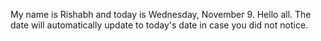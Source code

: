 My name is Rishabh and today is Wednesday, November 9. Hello all. The date will automatically update to today's date in case you did not notice.
